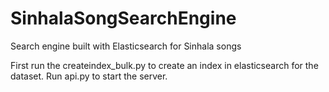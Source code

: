 # SinhalaSongSearchEngine
Search engine built with Elasticsearch for Sinhala songs

First run the createindex_bulk.py to create an index in elasticsearch for the dataset.
Run api.py to start the server.